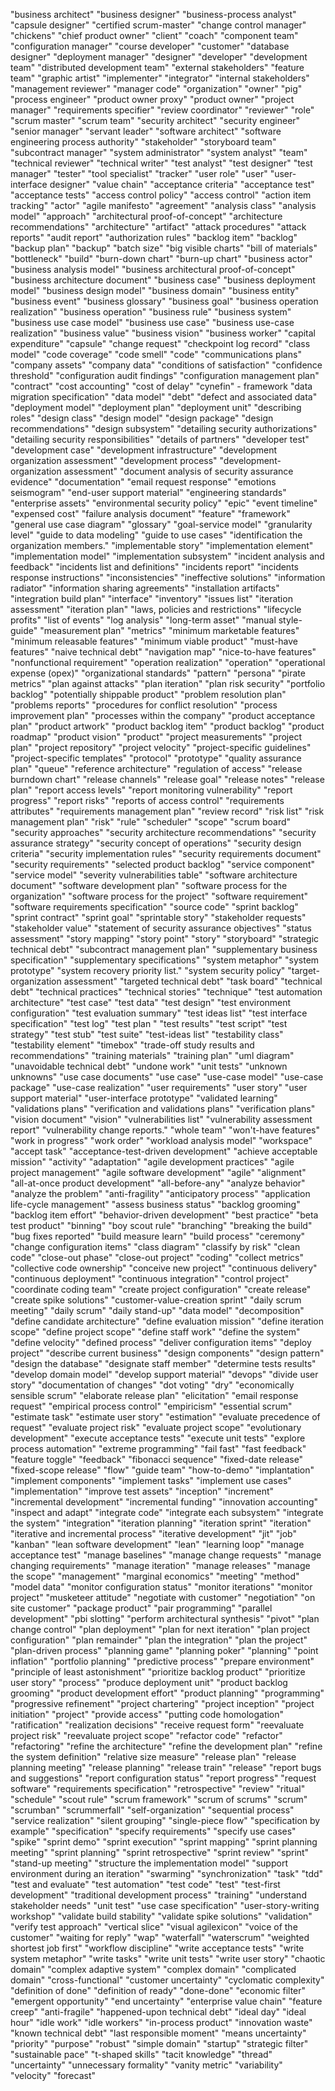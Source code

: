 "business architect"
"business designer"
"business-process analyst"
"capsule designer"
"certified scrum-master"
"change control manager"
"chickens"
"chief product owner"
"client"
"coach"
"component team"
"configuration manager"
"course developer"
"customer"
"database designer"
"deployment manager"
"designer"
"developer"
"development team"
"distributed development team"
"external stakeholders"
"feature team"
"graphic artist"
"implementer"
"integrator"
"internal stakeholders"
"management reviewer"
"manager code"
"organization"
"owner"
"pig"
"process engineer"
"product owner proxy"
"product owner"
"project manager"
"requirements specifier"
"review coordinator"
"reviewer"
"role"
"scrum master"
"scrum team"
"security architect"
"security engineer"
"senior manager"
"servant leader"
"software architect"
"software engineering process authority"
"stakeholder"
"storyboard team"
"subcontract manager"
"system administrator"
"system analyst"
"team"
"technical reviewer"
"technical writer"
"test analyst"
"test designer"
"test manager"
"tester"
"tool specialist"
"tracker"
"user role"
"user"
"user-interface designer"
"value chain"
"acceptance criteria"
"acceptance test"
"acceptance tests"
"access control policy"
"access control"
"action item tracking"
"actor"
"agile manifesto"
"agreement"
"analysis class"
"analysis model"
"approach"
"architectural proof-of-concept"
"architecture recommendations"
"architecture"
"artifact"
"attack procedures"
"attack reports"
"audit report"
"authorization rules"
"backlog item"
"backlog"
"backup plan"
"backup"
"batch size"
"big visible charts"
"bill of materials"
"bottleneck"
"build"
"burn-down chart"
"burn-up chart"
"business actor"
"business analysis model"
"business architectural proof-of-concept"
"business architecture document"
"business case"
"business deployment model"
"business design model"
"business domain"
"business entity"
"business event"
"business glossary"
"business goal"
"business operation realization"
"business operation"
"business rule"
"business system"
"business use case model"
"business use case"
"business use-case realization"
"business value"
"business vision"
"business worker"
"capital expenditure"
"capsule"
"change request"
"checkpoint log record"
"class model"
"code coverage"
"code smell"
"code"
"communications plans"
"company assets"
"company data"
"conditions of satisfaction"
"confidence threshold"
"configuration audit findings"
"configuration management plan"
"contract"
"cost accounting"
"cost of delay"
"cynefin" - framework
"data migration specification"
"data model"
"debt"
"defect and associated data"
"deployment model"
"deployment plan"
"deployment unit"
"describing roles"
"design class"
"design model"
"design package"
"design recommendations"
"design subsystem"
"detailing security authorizations"
"detailing security responsibilities"
"details of partners"
"developer test"
"development case"
"development infrastructure"
"development organization assessment"
"development process"
"development-organization assessment"
"document analysis of security assurance evidence"
"documentation"
"email request response"
"emotions seismogram"
"end-user support material"
"engineering standards"
"enterprise assets"
"environmental security policy"
"epic"
"event timeline"
"expensed cost"
"failure analysis document"
"feature"
"framework"
"general use case diagram"
"glossary"
"goal-service model"
"granularity level"
"guide to data modeling"
"guide to use cases"
"identification the organization members."
"implementable story"
"implementation element"
"implementation model"
"implementation subsystem"
"incident analysis and feedback"
"incidents list and definitions"
"incidents report"
"incidents response instructions"
"inconsistencies"
"ineffective solutions"
"information radiator"
"information sharing agreements"
"installation artifacts"
"integration build plan"
"interface"
"inventory"
"issues list"
"iteration assessment"
"iteration plan"
"laws, policies and restrictions"
"lifecycle profits"
"list of events"
"log analysis"
"long-term asset"
"manual style-guide"
"measurement plan"
"metrics"
"minimum marketable features"
"minimum releasable features"
"minimum viable product"
"must-have features"
"naive technical debt"
"navigation map"
"nice-to-have features"
"nonfunctional requirement"
"operation realization"
"operation"
"operational expense (opex)"
"organizational standards"
"pattern"
"persona"
"pirate metrics"
"plan against attacks"
"plan iteration"
"plan risk security"
"portfolio backlog"
"potentially shippable product"
"problem resolution plan"
"problems reports"
"procedures for conflict resolution"
"process improvement plan"
"processes within the company"
"product acceptance plan"
"product artwork"
"product backlog item"
"product backlog"
"product roadmap"
"product vision"
"product"
"project measurements"
"project plan"
"project repository"
"project velocity"
"project-specific guidelines"
"project-specific templates"
"protocol"
"prototype"
"quality assurance plan"
"queue"
"reference architecture"
"regulation of access"
"release burndown chart"
"release channels"
"release goal"
"release notes"
"release plan"
"report access levels"
"report monitoring vulnerability"
"report progress"
"report risks"
"reports of access control"
"requirements attributes"
"requirements management plan"
"review record"
"risk list"
"risk management plan"
"risk"
"rule"
"scheduler"
"scope"
"scrum board"
"security approaches"
"security architecture recommendations"
"security assurance strategy"
"security concept of operations"
"security design criteria"
"security implementation rules"
"security requirements document"
"security requirements"
"selected product backlog"
"service component"
"service model"
"severity vulnerabilities table"
"software architecture document"
"software development plan"
"software process for the organization"
"software process for the project"
"software requirement"
"software requirements specification"
"source code"
"sprint backlog"
"sprint contract"
"sprint goal"
"sprintable story"
"stakeholder requests"
"stakeholder value"
"statement of security assurance objectives"
"status assessment"
"story mapping"
"story point"
"story"
"storyboard"
"strategic technical debt"
"subcontract management plan"
"supplementary business specification"
"supplementary specifications"
"system metaphor"
"system prototype"
"system recovery priority list."
"system security policy"
"target-organization assessment"
"targeted technical debt"
"task board"
"technical debt"
"technical practices"
"technical stories"
"technique"
"test automation architecture"
"test case"
"test data"
"test design"
"test environment configuration"
"test evaluation summary"
"test ideas list"
"test interface specification"
"test log"
"test plan	"
"test results"
"test script"
"test strategy"
"test stub"
"test suite"
"test-ideas list"
"testability class"
"testability element"
"timebox"
"trade-off study results and recommendations"
"training materials"
"training plan"
"uml diagram"
"unavoidable technical debt"
"undone work"
"unit tests"
"unknown unknowns"
"use case documents"
"use case"
"use-case model"
"use-case package"
"use-case realization"
"user requirements"
"user story"
"user support material"
"user-interface prototype"
"validated learning"
"validations plans"
"verification and validations plans"
"verification plans"
"vision document"
"vision"
"vulnerabilities list"
"vulnerability assessment report"
"vulnerability change reports."
"whole team"
"won't-have features"
"work in progress"
"work order"
"workload analysis model"
"workspace"
"accept task"
"acceptance-test-driven development"
"achieve acceptable mission"
"activity"
"adaptation"
"agile development practices"
"agile project management"
"agile software development"
"agile"
"alignment"
"all-at-once product development"
"all-before-any"
"analyze behavior"
"analyze the problem"
"anti-fragility"
"anticipatory process"
"application life-cycle management"
"assess business status"
"backlog grooming"
"backlog item effort"
"behavior-driven development"
"best practice"
"beta test product"
"binning"
"boy scout rule"
"branching"
"breaking the build"
"bug fixes reported"
"build measure learn"
"build process"
"ceremony"
"change configuration items"
"class diagram"
"classify by risk"
"clean code"
"close-out phase"
"close-out project"
"coding"
"collect metrics"
"collective code ownership"
"conceive new project"
"continuous delivery"
"continuous deployment"
"continuous integration"
"control project"
"coordinate coding team"
"create project configuration"
"create release"
"create spike solutions"
"customer-value-creation sprint"
"daily scrum meeting"
"daily scrum"
"daily stand-up"
"data model"
"decomposition"
"define candidate architecture"
"define evaluation mission"
"define iteration scope"
"define project scope"
"define staff work"
"define the system"
"define velocity"
"defined process"
"deliver configuration items"
"deploy project"
"describe current business"
"design components"
"design pattern"
"design the database"
"designate staff member"
"determine tests results"
"develop domain model"
"develop support material"
"devops"
"divide user story"
"documentation of changes"
"dot voting"
"dry"
"economically sensible scrum"
"elaborate release plan"
"elicitation"
"email response request"
"empirical process control"
"empiricism"
"essential scrum"
"estimate task"
"estimate user story"
"estimation"
"evaluate precedence of request"
"evaluate project risk"
"evaluate project scope"
"evolutionary development"
"execute acceptance tests"
"execute unit tests"
"explore process automation"
"extreme programming"
"fail fast"
"fast feedback"
"feature toggle"
"feedback"
"fibonacci sequence"
"fixed-date release"
"fixed-scope release"
"flow"
"guide team"
"how-to-demo"
"implantation"
"implement components"
"implement tasks"
"implement use cases"
"implementation"
"improve test assets"
"inception"
"increment"
"incremental development"
"incremental funding"
"innovation accounting"
"inspect and adapt"
"integrate code"
"integrate each subsystem"
"integrate the system"
"integration"
"iteration planning"
"iteration sprint"
"iteration"
"iterative and incremental process"
"iterative development"
"jit"
"job"
"kanban"
"lean software development"
"lean"
"learning loop"
"manage acceptance test"
"manage baselines"
"manage change requests"
"manage changing requirements"
"manage iteration"
"manage releases"
"manage the scope"
"management"
"marginal economics"
"meeting"
"method"
"model data"
"monitor configuration status"
"monitor iterations"
"monitor project"
"musketeer attitude"
"negotiate with customer"
"negotiation"
"on site customer"
"package product"
"pair programming"
"parallel development"
"pbi slotting"
"perform architectural synthesis"
"pivot"
"plan change control"
"plan deployment"
"plan for next iteration"
"plan project configuration"
"plan remainder"
"plan the integration"
"plan the project"
"plan-driven process"
"planning game"
"planning poker"
"planning"
"point inflation"
"portfolio planning"
"predictive process"
"prepare environment"
"principle of least astonishment"
"prioritize backlog product"
"prioritize user story"
"process"
"produce deployment unit"
"product backlog grooming"
"product development effort"
"product planning"
"programming"
"progressive refinement"
"project chartering"
"project inception"
"project initiation"
"project"
"provide access"
"putting code homologation"
"ratification"
"realization decisions"
"receive request form"
"reevaluate project risk"
"reevaluate project scope"
"refactor code"
"refactor"
"refactoring"
"refine the architecture"
"refine the development plan"
"refine the system definition"
"relative size measure"
"release plan"
"release planning meeting"
"release planning"
"release train"
"release"
"report bugs and suggestions"
"report configuration status"
"report progress"
"request software"
"requirements specification"
"retrospective"
"review"
"ritual"
"schedule"
"scout rule"
"scrum framework"
"scrum of scrums"
"scrum"
"scrumban"
"scrummerfall"
"self-organization"
"sequential process"
"service realization"
"silent grouping"
"single-piece flow"
"specification by example"
"specification"
"specify requirements"
"specify use cases"
"spike"
"sprint demo"
"sprint execution"
"sprint mapping"
"sprint planning meeting"
"sprint planning"
"sprint retrospective"
"sprint review"
"sprint"
"stand-up meeting"
"structure the implementation model"
"support environment during an iteration"
"swarming"
"synchronization"
"task"
"tdd"
"test and evaluate"
"test automation"
"test code"
"test"
"test-first development"
"traditional development process"
"training"
"understand stakeholder needs"
"unit test"
"use case specification"
"user-story-writing workshop"
"validate build stability"
"validate spike solutions"
"validation"
"verify test approach"
"vertical slice"
"visual agilexicon"
"voice of the customer"
"waiting for reply"
"wap"
"waterfall"
"waterscrum"
"weighted shortest job first"
"workflow discipline"
"write acceptance tests"
"write system metaphor"
"write tasks"
"write unit tests"
"write user story"
"chaotic domain"
"complex adaptive system"
"complex domain"
"complicated domain"
"cross-functional"
"customer uncertainty"
"cyclomatic complexity"
"definition of done"
"definition of ready"
"done-done"
"economic filter"
"emergent opportunity"
"end uncertainty"
"enterprise value chain"
"feature creep"
"anti-fragile"
"happened-upon technical debt"
"ideal day"
"ideal hour"
"idle work"
"idle workers"
"in-process product"
"innovation waste"
"known technical debt"
"last responsible moment"
"means uncertainty"
"priority"
"purpose"
"robust"
"simple domain"
"startup"
"strategic filter"
"sustainable pace"
"t-shaped skills"
"tacit knowledge"
"thread"
"uncertainty"
"unnecessary formality"
"vanity metric"
"variability"
"velocity"
"forecast"

